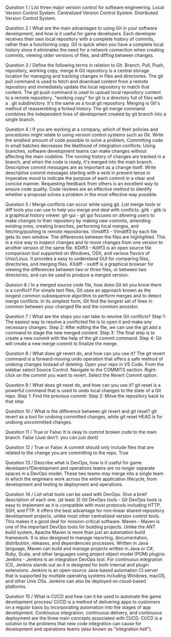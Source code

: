 Question 1 / List three major version control for software engineering.
Local Version Control System.
Centralized Version Control System.
Distributed Version Control System.

Question 2 / What are the main advantages to using Git in your software development, and how is it useful for game developers.
Each developer receives their own local repository with a complete history of commits, rather than a functioning copy. Git is quick when you have a complete local history since it eliminates the need for a network connection when creating commits, viewing older versions of files, and diffing between changes.

Question 3 / Define the following terms in relation to Git. Branch, Pull, Push, repository, working copy, merge
A Git repository is a central storage location for managing and tracking changes in files and directories.
The git pull command is used to fetch and download content from a remote repository and immediately update the local repository to match that content.
The git push command is used to upload local repository content to a remote repository.
"working copy" for git is a directory full of files with a . git subdirectory. It's the same as a local git repository.
Merging is Git's method of reassembling a forked history. The git merge command combines the independent lines of development created by git branch into a single branch.

Question 4 / If you are working at a company, which of their policies and procedures might relate to using version control systems such as Git.
Write the smallest amount of code possible to solve a problem, Committing code in small batches decreases the likelihood of integration conflicts.
Using branches, software development teams can make changes without affecting the main codeline. The running history of changes are tracked in a branch, and when the code is ready, it's merged into the main branch.
Descriptive commit messages are as important as a change itself. Write descriptive commit messages starting with a verb in present tense in imperative mood to indicate the purpose of each commit in a clear and concise manner.
Requesting feedback from others is an excellent way to ensure code quality. Code reviews are an effective method to identify whether a proposal solves a problem in the most effective way possible.

Question 5 / Merge conflicts can occur while using git. List merge tools or diff tools you can use to help you merge and deal with conflicts.
gitk - gitk is a graphical history viewer.
git-gui - git gui focuses on allowing users to make changes to their repository by making new commits, amending existing ones, creating branches, performing local merges, and fetching/pushing to remote repositories.
Vimdiff3 - Vimdiff3 by each file gets its own window. The differences between the files are highlighted. This is a nice way to inspect changes and to move changes from one version to another version of the same file.
KDiff3 - Kdiff3 is an open source file comparison tool supported on Windows, OSX, and various flavors of Unix/Linux. It provides a easy to understand GUI for comparing files, directories, and merging files.
XXdiff - xxdiff is a graphical browser for viewing the differences between two or three files, or between two directories, and can be used to produce a merged version.

Quesion 6 / In a merged source code file, how does Git let you know there is a conflict?
For simple text files, Git uses an approach known as the longest common subsequence algorithm to perform merges and to detect merge conflicts. In its simplest form, Git find the longest set of lines in common between your changed file and the common ancestor.

Question 7 / What are the steps you can take to resolve Git conflicts?
Step 1: The easiest way to resolve a conflicted file is to open it and make any necessary changes.
Step 2: After editing the file, we can use the git add a command to stage the new merged content.
Step 3: The final step is to create a new commit with the help of the git commit command.
Step 4: Git will create a new merge commit to finalize the merge.

Question 8 / What does git revert do, and how can you use it?
The git revert command is a forward-moving undo operation that offers a safe method of undoing changes Instead of deleting.
Open your repo in VS Code.
From the sidebar select Source Control.
Navigate to the COMMITS section.
Right-click on the commit you want to revert.
Select the Revert Commit option.

Question 9 / What does git reset do, and how can you use it? 
git reset is a powerful command that is used to undo local changes to the state of a Git repo.
Step 1: Find the previous commit:
Step 2: Move the repository back to that step

Question 10 / What is the difference between git revert and git reset?
git revert as a tool for undoing committed changes, while git reset HEAD is for undoing uncommitted changes.

Question 11 / True or False: It is okay to commit broken code to the main branch.
False (Just don't. you can just dont)

Question 12 / True or False: A commit should only include files that are related to the change you are committing to the repo.
True

Question 13 / Describe what is DevOps, how is it useful for game developers?Development and operations teams are no longer separate spaces in a DevOps model. These two teams may merge into a single team in which the engineers work across the entire application lifecycle, from development and testing to deployment and operations.

Question 14 / List what tools can be used with DevOps. Give a brief description of each one. (at least 3)
Git DevOps tools - Git DevOps tools is easy to implement as it is compatible with most protocols including HTTP, SSH, and FTP. It offers the best advantage for non-linear shared-repository development projects, unlike most other centralized version control tools. This makes it a good deal for mission-critical software. 
Maven - Maven is one of the important DevOps tools for building projects. Unlike the ANT build system, Apache Maven is more than just an automation build framework. It is also designed to manage reporting, documentation, distribution, releases, and dependencies processes. Written in Java language, Maven can build and manage projects written in Java or C#, Ruby, Scala, and other languages using project object model (POM) plugins.
Jenkins - Jenkins is an integration DevOps tool. For continuous integration (CI), Jenkins stands out as it is designed for both internal and plugin extensions. Jenkins is an open-source Java-based automation CI server that is supported by multiple operating systems including Windows, macOS, and other Unix OSs. Jenkins can also be deployed on cloud-based platforms. 

Question 15 / What is CI/CD and how can it be used to automate the game development process/
CI/CD is a method of delivering apps to customers on a regular basis by incorporating automation into the stages of app development. Continuous integration, continuous delivery, and continuous deployment are the three main concepts associated with CI/CD. CI/CD is a solution to the problems that new code integration can cause for development and operations teams (also known as "integration hell").
